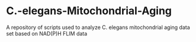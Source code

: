 # C.-elegans-Mitochondrial-Aging

A repository of scripts used to analyze C. elegans mitochondrial aging data set based on NAD(P)H FLIM data